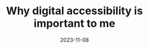 ---
layout: layouts/talk-page.njk
title: Why digital accessibility is important to me
permalink: '/talks/{{title|slugify}}/'
meta:
  description: >-
    Session on accessibility, neurodivergence and going beyond compliance.
  image:
    href: /images/share-image-1.jpg
    alt: Craig Abbott talking at a conference.
date: 2023-11-08
tags:
  - accessibility
  - mental health
eleventyComputed:
  deck: /decks/{{title|slugify}}/
previous:
  - where: DWP Accessibility Roadshow
    when: 8 November 2023
excerpt: |
  In this, I talk about why accessibility is important to me. I cover neurodivergence, accessibility statistics, and doing more than just adhering to regulations and standards.
---